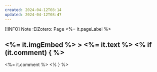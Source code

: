 ```yaml
---
created: 2024-04-12T08:14
updated: 2024-04-12T08:47
---
```


[!INFO] Note 
:EiZotero: Page <%= it.pageLabel %>



<%= it.imgEmbed %> > <%= it.text %>
<% if (it.comment) { %>
---
<%= it.comment %>
<% } %>
